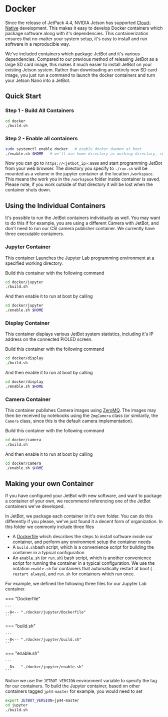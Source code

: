 # Docker

Since the release of JetPack 4.4, NVIDIA Jetson has supported [Cloud-Native](https://developer.nvidia.com/embedded/jetson-cloud-native) development. This makes it easy to develop Docker containers which package software along with it's dependencies.  This containerization ensures that no-matter your system setup, it's easy to install and run software in a reproducible way.  

We've included containers which package JetBot and it's various dependencies.  Compared to our previous method of releasing JetBot as a large SD card image, this makes it much easier to install JetBot
on your existing Jetson system.  Rather than downloading an entirely new SD card image, you just run a command to launch the docker containers and turn your Jetson Nano into a JetBot.

## Quick Start

### Step 1 - Build All Containers

```bash
cd docker
./build.sh
```

### Step 2 - Enable all containers

```bash
sudo systemctl enable docker   # enable docker daemon at boot
./enable.sh $HOME   # we'll use home directory as working directory, set this as you please.
```

Now you can go to ``https://<jetbot_ip>:8888`` and start programming JetBot from your web browser.
The directory you specify to ``./run.sh`` will be mounted as a volume in the jupyter container 
at the location ``/workspace``.  This means the work you in the ``/workspace`` folder inside container
is saved.  Please note, if you work outside of that directory it will be lost when the container shuts down.

## Using the Individual Containers

It's possible to run the JetBot containers individually as well.  You may want to do this if for example, you are using a different Camera with JetBot, and don't need to run our CSI camera publisher container.  We currently have three executable containers.

### Jupyter Container

This container Launches the Jupyter Lab programming environment at a specified working directory.  

Build this container with the following command

```bash
cd docker/jupyter
./build.sh
```

And then enable it to run at boot by calling

```bash
cd docker/jupyter
./enable.sh $HOME
```

### Display Container 

This container displays various JetBot system statistics, including it's IP address on the connected PiOLED screen.

Build this container with the following command

```bash
cd docker/display
./build.sh
```

And then enable it to run at boot by calling

```bash
cd docker/display
./enable.sh $HOME
```

### Camera Container 

This container publishes Camera images using [ZeroMQ](https://zeromq.org/).  The images may then be received by notebooks using the ``ZmqCamera`` class (or similarily, the ``Camera`` class, since this is the default camera implementation).

Build this container with the following command

```bash
cd docker/camera
./build.sh
```

And then enable it to run at boot by calling

```bash
cd docker/camera
./enable.sh $HOME
```

## Making your own Container

If you have configured your JetBot with new software, and want to package a container of your own, we recommend referencing one of the JetBot containers we've developed.  

In JetBot, we package each container in it's own folder.  You can do
this differently if you please, we've just found it a decent
form of organization.  In this folder we commonly include three files

* A [Dockerfile](https://docs.docker.com/engine/reference/builder/) which describes the steps to install software inside our container, and perform any environment setup the container needs
* A ``build.sh``bash script, which is a convenience script for building the container in a typical configuration
* An ``enable.sh`` (or ``run.sh``) bash script, which is another convenience script for
running the container in a typical configuration.  We use the notation ``enable.sh`` for containers that automatically restart at boot (``--restart always``), and ``run.sh`` for containers which run once.

For example, we defined the following three files for our Jupyter Lab container.

=== "Dockerfile"

    ```
    --8<-- "./docker/jupyter/Dockerfile"
    ```

=== "build.sh"

    ```
    --8<-- "./docker/jupyter/build.sh"
    ```
    
=== "enable.sh"

    ```
    --8<-- "./docker/jupyter/enable.sh"
    ```

Notice we use the ``JETBOT_VERSION`` environment variable to specify
the tag for our containers.  To build the Jupyter container, based on other containers tagged ``jp44-master`` for example, you would need to set

```bash
export JETBOT_VERSION=jp44-master
cd jupyter
./build.sh
```